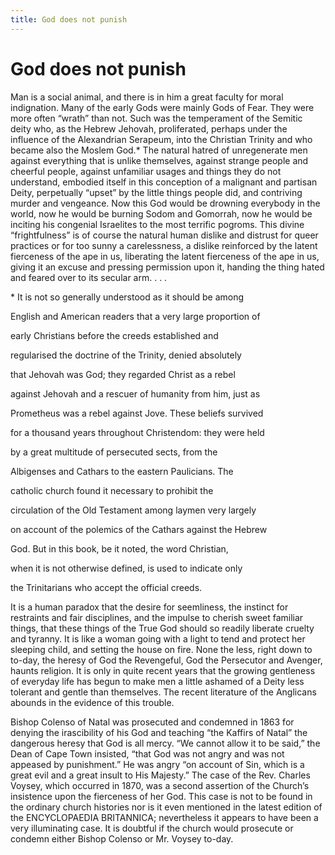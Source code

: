 ```yaml
---
title: God does not punish
---
```

# God does not punish

Man is a social animal, and there is in him a great faculty for moral
indignation. Many of the early Gods were mainly Gods of Fear. They were
more often “wrath” than not. Such was the temperament of the Semitic
deity who, as the Hebrew Jehovah, proliferated, perhaps under the
influence of the Alexandrian Serapeum, into the Christian Trinity and
who became also the Moslem God.\* The natural hatred of unregenerate men
against everything that is unlike themselves, against strange people and
cheerful people, against unfamiliar usages and things they do not
understand, embodied itself in this conception of a malignant and
partisan Deity, perpetually “upset” by the little things people did, and
contriving murder and vengeance. Now this God would be drowning
everybody in the world, now he would be burning Sodom and Gomorrah, now
he would be inciting his congenial Israelites to the most terrific
pogroms. This divine “frightfulness” is of course the natural human
dislike and distrust for queer practices or for too sunny a
carelessness, a dislike reinforced by the latent fierceness of the ape
in us, liberating the latent fierceness of the ape in us, giving it an
excuse and pressing permission upon it, handing the thing hated and
feared over to its secular arm. . . .

\* It is not so generally understood as it should be among

English and American readers that a very large proportion of

early Christians before the creeds established and

regularised the doctrine of the Trinity, denied absolutely

that Jehovah was God; they regarded Christ as a rebel

against Jehovah and a rescuer of humanity from him, just as

Prometheus was a rebel against Jove. These beliefs survived

for a thousand years throughout Christendom: they were held

by a great multitude of persecuted sects, from the

Albigenses and Cathars to the eastern Paulicians. The

catholic church found it necessary to prohibit the

circulation of the Old Testament among laymen very largely

on account of the polemics of the Cathars against the Hebrew

God. But in this book, be it noted, the word Christian,

when it is not otherwise defined, is used to indicate only

the Trinitarians who accept the official creeds.

It is a human paradox that the desire for seemliness, the instinct for
restraints and fair disciplines, and the impulse to cherish sweet
familiar things, that these things of the True God should so readily
liberate cruelty and tyranny. It is like a woman going with a light to
tend and protect her sleeping child, and setting the house on fire. None
the less, right down to to-day, the heresy of God the Revengeful, God
the Persecutor and Avenger, haunts religion. It is only in quite recent
years that the growing gentleness of everyday life has begun to make men
a little ashamed of a Deity less tolerant and gentle than themselves.
The recent literature of the Anglicans abounds in the evidence of this
trouble.

Bishop Colenso of Natal was prosecuted and condemned in 1863 for denying
the irascibility of his God and teaching “the Kaffirs of Natal” the
dangerous heresy that God is all mercy. “We cannot allow it to be said,”
the Dean of Cape Town insisted, “that God was not angry and was not
appeased by punishment.” He was angry “on account of Sin, which is a
great evil and a great insult to His Majesty.” The case of the Rev.
Charles Voysey, which occurred in 1870, was a second assertion of the
Church’s insistence upon the fierceness of her God. This case is not to
be found in the ordinary church histories nor is it even mentioned in
the latest edition of the ENCYCLOPAEDIA BRITANNICA; nevertheless it
appears to have been a very illuminating case. It is doubtful if the
church would prosecute or condemn either Bishop Colenso or Mr. Voysey
to-day.
